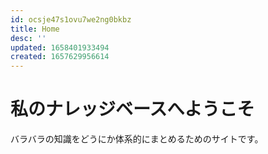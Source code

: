 ```yaml
---
id: ocsje47s1ovu7we2ng0bkbz
title: Home
desc: ''
updated: 1658401933494
created: 1657629956614
---
```


# 私のナレッジベースへようこそ

バラバラの知識をどうにか体系的にまとめるためのサイトです。
